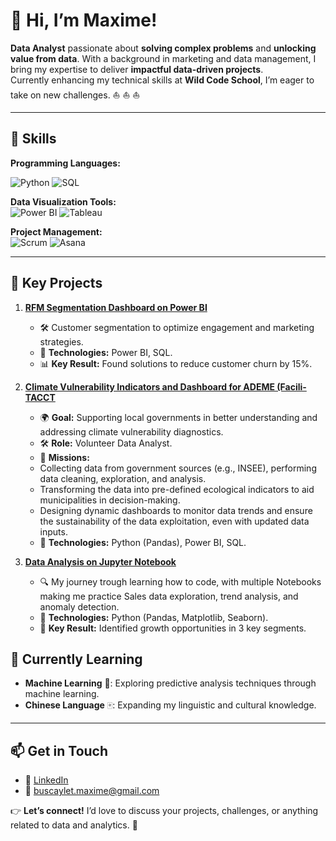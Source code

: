 # 👋 Hi, I’m Maxime!

**Data Analyst** passionate about **solving complex problems** and **unlocking value from data**. With a background in marketing and data management, I bring my expertise to deliver **impactful data-driven projects**.  
Currently enhancing my technical skills at **Wild Code School**, I’m eager to take on new challenges. ⛵ ⛵ ⛵  

---

## 💼 Skills


**Programming Languages:**  

![Python](https://img.shields.io/badge/-Python-3776AB?style=flat&logo=python&logoColor=white) 
![SQL](https://img.shields.io/badge/-SQL-CC2927?style=flat&logo=microsoft-sql-server&logoColor=white)


**Data Visualization Tools:**  
![Power BI](https://img.shields.io/badge/-Power%20BI-F2C811?style=flat&logo=power-bi&logoColor=black) 
![Tableau](https://img.shields.io/badge/-Tableau-E97627?style=flat&logo=tableau&logoColor=white)  

**Project Management:**  
![Scrum](https://img.shields.io/badge/-Scrum-6DB33F?style=flat&logo=scrum&logoColor=white) 
![Asana](https://img.shields.io/badge/-Asana-F06A6A?style=flat&logo=asana&logoColor=white)


---


## 📂 Key Projects

1. **[RFM Segmentation Dashboard on Power BI](https://github.com/MaxBusc/workspace/tree/main/projects/project1_Olist)**
    
   - 🛠️ Customer segmentation to optimize engagement and marketing strategies.  
   - 💾 **Technologies:** Power BI, SQL.  
   - 📊 **Key Result:** Found solutions to reduce customer churn by 15%.

2. **[Climate Vulnerability Indicators and Dashboard for ADEME (Facili-TACCT](https://github.com/MaxBusc/workspace/tree/main/projects/project2_FaciliTACCT)**
   
   - 🌍 **Goal:** Supporting local governments in better understanding and addressing climate vulnerability diagnostics.  
   - 🛠️ **Role:** Volunteer Data Analyst.  
   - 📌 **Missions:**
   - Collecting data from government sources (e.g., INSEE), performing data cleaning, exploration, and analysis.  
   - Transforming the data into pre-defined ecological indicators to aid municipalities in decision-making.  
   - Designing dynamic dashboards to monitor data trends and ensure the sustainability of the data exploitation, even with updated data inputs.  
   - 💾 **Technologies:** Python (Pandas), Power BI, SQL.


3. **[Data Analysis on Jupyter Notebook](https://github.com/MaxBusc/CodeChronicles)**
   
   - 🔍 My journey trough learning how to code, with multiple Notebooks making me practice Sales data exploration, trend analysis, and anomaly detection.  
   - 💾 **Technologies:** Python (Pandas, Matplotlib, Seaborn).  
   - 📜 **Key Result:** Identified growth opportunities in 3 key segments.
  
     

## 🌱 Currently Learning

- **Machine Learning** 🤖: Exploring predictive analysis techniques through machine learning.  
- **Chinese Language** 🀄: Expanding my linguistic and cultural knowledge.  

---

## 📫 Get in Touch

- 💼 [LinkedIn](https://www.linkedin.com/in/maximebuscaylet/)  
- 📧 [buscaylet.maxime@gmail.com](mailto:buscaylet.maxime@gmail.com)

👉 **Let’s connect!** I’d love to discuss your projects, challenges, or anything related to data and analytics. 🚀  
